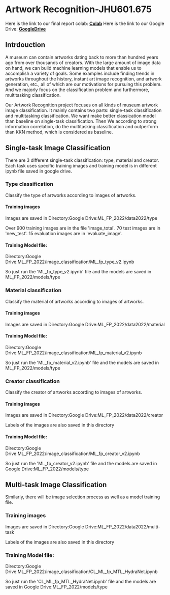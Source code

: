 # Artwork Recognition-JHU601.675


Here is the link to our final report colab:
**[Colab](https://colab.research.google.com/drive/1aiCmiGC7pgI-zHdeYGDP-HsO1pCe2c57)**
Here is the link to our Google Drive:
**[GoogleDrive](https://drive.google.com/drive/folders/1Xhwar5cj1hoIX1ZtUu4GIYaPtt70c9rv?usp=sharing)**

## Intrdouction
A museum can contain artworks dating back to more than hundred years ago from over thousands of creators. With the large amount of image data on hand, we can build machine learning models that enable us to accomplish a variety of goals. Some examples include finding trends in artworks throughout the history, instant art image recognition, and artwork generation, etc., all of which are our motivations for pursuing this problem. And we majorly focus on the classification problem and furthermore, multitasking classification.

Our Artwork Recognition project focuses on all kinds of museum artwork image classification. It mainly contains two parts: single-task classification and multitasking classification. We want make better classication model than baseline on single-task classification. Then We according to strong information correlation, do the multitasking classification and outperform than KKN method, which is considered as baseline.

## Single-task Image Classification
There are 3 different single-task classification: type, material and creator. Each task uses specific training images and training model is in different ipynb file saved in google drive.

### Type classification
Classify the type of artworks according to images of artworks.
#### Training images 
Images are saved in Directory:Google Drive:ML_FP_2022/data2022/type

Over 900 training images are in the file 'image_total'. 70 test images are in 'new_test'. 15 evaluation images are in 'evaluate_image'.
#### Training Model file: 
Directory:Google Drive:ML_FP_2022/image_classification/ML_fp_type_v2.ipynb

So just run the 'ML_fp_type_v2.ipynb' file and the models are saved in ML_FP_2022/models/type

### Material classification
Classify the material of artworks according to images of artworks.
#### Training images 
Images are saved in Directory:Google Drive:ML_FP_2022/data2022/material
#### Training Model file: 
Directory:Google Drive:ML_FP_2022/image_classification/ML_fp_material_v2.ipynb

So just run the 'ML_fp_material_v2.ipynb' file and the models are saved in ML_FP_2022/models/type

### Creator classification
Classify the creator of artworks according to images of artworks.
#### Training images 
Images are saved in Directory:Google Drive:ML_FP_2022/data2022/creator

Labels of the images are also saved in this directory
#### Training Model file: 
Directory:Google Drive:ML_FP_2022/image_classification/ML_fp_creator_v2.ipynb

So just run the 'ML_fp_creator_v2.ipynb' file and the models are saved in Google Drive:ML_FP_2022/models/type

## Multi-task Image Classification
Similarly, there will be image selection process as well as a model training file.
### Training images 
Images are saved in Directory:Google Drive:ML_FP_2022/data2022/multi-task

Labels of the images are also saved in this directory
### Training Model file: 
Directory:Google Drive:ML_FP_2022/image_classification/CL_ML_fp_MTL_HydraNet.ipynb

So just run the 'CL_ML_fp_MTL_HydraNet.ipynb' file and the models are saved in Google Drive:ML_FP_2022/models/type


